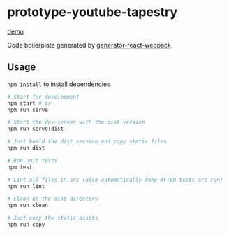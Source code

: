 # prototype-youtube-tapestry

[demo](http://sepans.github.io/tag-tap-demo/)

Code boilerplate generated by [generator-react-webpack](https://github.com/newtriks/generator-react-webpack)


## Usage

`npm install` to install dependencies

```bash
# Start for development
npm start # or
npm run serve

# Start the dev-server with the dist version
npm run serve:dist

# Just build the dist version and copy static files
npm run dist

# Run unit tests
npm test

# Lint all files in src (also automatically done AFTER tests are run)
npm run lint

# Clean up the dist directory
npm run clean

# Just copy the static assets
npm run copy
```
